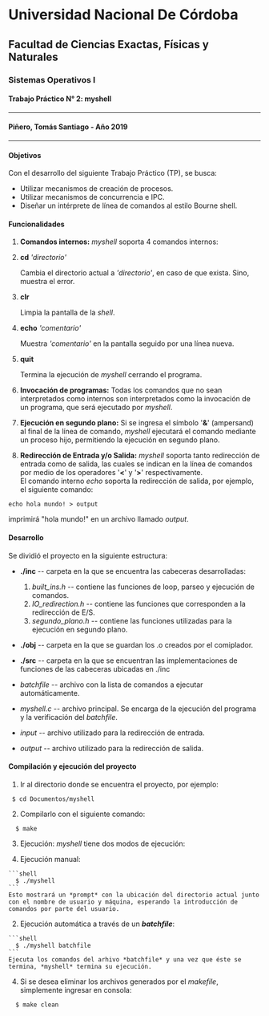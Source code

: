 # Universidad Nacional De Córdoba
## Facultad de Ciencias Exactas, Físicas y Naturales
### Sistemas Operativos I
#### Trabajo Práctico N° 2: myshell
------
#### Piñero, Tomás Santiago - Año 2019
------

#### Objetivos
Con el desarrollo del siguiente Trabajo Práctico (TP), se busca:

 - Utilizar mecanismos de creación de procesos.
 - Utilizar mecanismos de concurrencia e IPC.
 - Diseñar un intérprete de línea de comandos al estilo Bourne shell.

#### Funcionalidades

1. **Comandos internos:** *myshell* soporta 4 comandos internos:

  1.  **cd** *'directorio'*

      Cambia el directorio actual a *'directorio'*, en caso de que exista. Sino, muestra el error.

  2. **clr**

      Limpia la pantalla de la *shell*.

  3. **echo** *'comentario'*

      Muestra *'comentario'* en la pantalla seguido por una línea nueva.

  4. **quit**

      Termina la ejecución de *myshell* cerrando el programa.

2. **Invocación de programas:** Todas los comandos que no sean interpretados como internos son interpretados como la invocación de un programa, que será ejecutado por *myshell*.

3. **Ejecución en segundo plano:** Si se ingresa el símbolo '**&**' (ampersand) al final de la línea de comando, *myshell* ejecutará el comando mediante un proceso hijo, permitiendo la ejecución en segundo plano.

4. **Redirección de Entrada y/o Salida:** *myshell* soporta tanto redirección de entrada como de salida, las cuales se indican en la línea de comandos por medio de los operadores '**<**' y '**>**' respectivamente.\
El comando interno *echo* soporta la redirección de salida, por ejemplo, el siguiente comando:

  ```shell
  echo hola mundo! > output
  ```
imprimirá "hola mundo!" en un archivo llamado *output*.

#### Desarrollo

Se dividió el proyecto en la siguiente estructura:

- **./inc** -- carpeta en la que se encuentra las cabeceras desarrolladas:

  1. *built_ins.h* -- contiene las funciones de loop, parseo y ejecución de comandos.
  2. *IO_redirection.h* -- contiene las funciones que corresponden a la redirección de E/S.
  3. *segundo_plano.h* -- contiene las funciones utilizadas para la ejecución en segundo plano.


- **./obj** -- carpeta en la que se guardan los .o creados por el comiplador.
- **./src** -- carpeta en la que se encuentran las implementaciones de funciones de las cabeceras ubicadas en ./inc
- *batchfile* -- archivo con la lista de comandos a ejecutar automáticamente.
- *myshell.c* -- archivo principal. Se encarga de la ejecución del programa y la verificación del *batchfile*.
- *input* -- archivo utilizado para la redirección de entrada.
- *output* -- archivo utilizado para la redirección de salida.


#### Compilación y ejecución del proyecto

1. Ir al directorio donde se encuentra el proyecto, por ejemplo:

```shell
 $ cd Documentos/myshell
```

2. Compilarlo con el siguiente comando:

```shell
  $ make
```

3. Ejecución: *myshell* tiene dos modos de ejecución:

  1. Ejecución manual:

    ```shell
      $ ./myshell
    ```
    Esto mostrará un *prompt* con la ubicación del directorio actual junto con el nombre de usuario y máquina, esperando la introducción de comandos por parte del usuario.

  2. Ejecución automática a través de un **_batchfile_**:

    ```shell
      $ ./myshell batchfile
    ```
    Ejecuta los comandos del arhivo *batchfile* y una vez que éste se termina, *myshell* termina su ejecución.

4. Si se desea eliminar los archivos generados por el *makefile*, simplemente ingresar en consola:

```shell
  $ make clean
```
